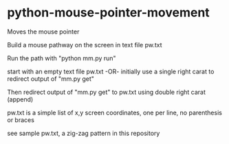 # python-mouse-pointer-movement
Moves the mouse pointer

Build a mouse pathway on the screen in text file pw.txt

Run the path with "python mm.py run"

start with an empty text file pw.txt -OR- initially use a single right carat to redirect output of "mm.py get"

Then redirect output of "mm.py get" to pw.txt using double right carat (append)

pw.txt is a simple list of x,y screen coordinates, one per line, no parenthesis or braces

see sample pw.txt, a zig-zag pattern in this repository